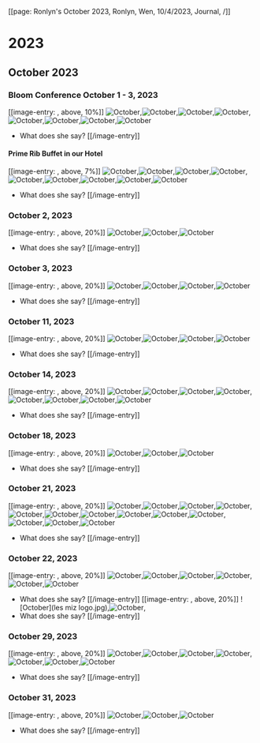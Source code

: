 [[page: Ronlyn's October 2023, Ronlyn, Wen, 10/4/2023, Journal,  /]]
# 2023
## October 2023
### Bloom Conference October 1 - 3, 2023
[[image-entry: , above, 10%]]
![October](PXL_20231001_204515430.MP.jpg),![October](PXL_20231001_232925643.MP.jpg),![October](PXL_20231001_232946118.MP.jpg),![October](PXL_20231001_233008594.MP.jpg),![October](PXL_20231001_233227938.MP.jpg),![October](PXL_20231001_233234824.MP.jpg),![October](PXL_20231001_233802774.MP.jpg),![October](PXL_20231001_235522656.MP.jpg)
* What does she say?
[[/image-entry]]
#### Prime Rib Buffet in our Hotel
[[image-entry: , above, 7%]]
![October](PXL_20231001_213837980.MP.jpg),![October](PXL_20231001_213843376.MP.jpg),![October](PXL_20231001_213908155.MP.jpg),![October](PXL_20231001_213919225.MP.jpg),![October](PXL_20231001_213925613.MP.jpg),![October](PXL_20231001_213927960.MP.jpg),![October](PXL_20231001_214139088.MP.jpg),![October](PXL_20231001_214141391.MP.jpg),![October](PXL_20231001_214215019.MP.jpg)
* What does she say?
[[/image-entry]]
### October 2, 2023
[[image-entry: , above, 20%]]
![October](PXL_20231002_155659063.MP.jpg),![October](PXL_20231002_160151526.MP.jpg),![October](PXL_20231002_172224479.MP.jpg)
* What does she say?
[[/image-entry]]
### October 3, 2023
[[image-entry: , above, 20%]]
![October](PXL_20231003_011831134.MP.jpg),![October](PXL_20231003_023403513.jpg),![October](PXL_20231003_205416582.jpg),![October](PXL_20231003_224440105.MP.jpg)
* What does she say?
[[/image-entry]]
### October 11, 2023
[[image-entry: , above, 20%]]
![October](PXL_20231011_182835573.MP.jpg),![October](PXL_20231011_182904337.MP.jpg),![October](PXL_20231011_183722573.MP.jpg),![October](PXL_20231011_194145900.MP.jpg)
* What does she say?
[[/image-entry]]
### October 14, 2023
[[image-entry: , above, 20%]]
![October](PXL_20231014_002002655.MP.jpg),![October](PXL_20231014_003029125.MP.jpg),![October](PXL_20231014_003120821.MP.jpg),![October](PXL_20231014_003133210.MP.jpg),![October](PXL_20231014_003137345.MP.jpg),![October](PXL_20231014_004203447.MP~2.jpg),![October](PXL_20231014_005810891.MP.jpg),![October](PXL_20231014_012637315.MP.jpg)
* What does she say?
[[/image-entry]]
### October 18, 2023
[[image-entry: , above, 20%]]
![October](PXL_20231018_000544391.MP.jpg),![October](PXL_20231018_000556194.MP.jpg),![October](PXL_20231018_010458251.MP.jpg)
* What does she say?
[[/image-entry]]
### October 21, 2023
[[image-entry: , above, 20%]]
![October](PXL_20231021_230529544.MP.jpg),![October](PXL_20231021_232732519.MP.jpg),![October](PXL_20231021_232822809.MP.jpg),![October](PXL_20231021_234722731.MP.jpg),![October](PXL_20231021_235731169.MP.jpg),![October](PXL_20231022_004944258.MP.jpg),![October](PXL_20231022_010929710.MP.jpg),![October](PXL_20231022_011106026.MP.jpg),![October](PXL_20231022_013250252.MP.jpg),![October](PXL_20231022_014540990.MP.jpg),![October](PXL_20231022_014722193.jpg),![October](PXL_20231022_024845498.MP.jpg),![October](PXL_20231022_033141405.jpg)
* What does she say?
[[/image-entry]]
### October 22, 2023
[[image-entry: , above, 20%]]
![October](PXL_20231022_161634549.MP.jpg),![October](PXL_20231022_162257564.MP.jpg),![October](PXL_20231022_162314664.MP.jpg),![October](PXL_20231022_164321590.MP.jpg),![October](PXL_20231022_174207746.MP.jpg),![October](PXL_20231022_180150038.MP.jpg)
* What does she say?
[[/image-entry]]
[[image-entry: , above, 20%]]
![October](les miz logo.jpg),![October](les-1.jpg),
* What does she say?
[[/image-entry]]
### October 29, 2023
[[image-entry: , above, 20%]]
![October](PXL_20231029_013004991.MP.jpg),![October](PXL_20231029_014758250.MP.jpg),![October](PXL_20231029_014802539.MP.jpg),![October](PXL_20231029_020328289.MP.jpg),![October](PXL_20231029_020332501.MP.jpg),![October](PXL_20231029_025059423.MP.jpg),![October](PXL_20231029_033931412.jpg)
* What does she say?
[[/image-entry]]
### October 31, 2023
[[image-entry: , above, 20%]]
![October](PXL_20231031_160241116.MP.jpg),![October](PXL_20231031_175640299.MP.jpg),![October](PXL_20231031_215255214.jpg)
* What does she say?
[[/image-entry]]